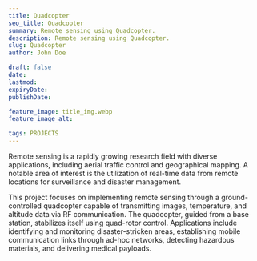 ```yaml
---
title: Quadcopter
seo_title: Quadcopter
summary: Remote sensing using Quadcopter.
description: Remote sensing using Quadcopter.
slug: Quadcopter
author: John Doe

draft: false
date:
lastmod: 
expiryDate: 
publishDate: 

feature_image: title_img.webp
feature_image_alt:

tags: PROJECTS
---
```

Remote sensing is a rapidly growing research field with diverse applications, including aerial traffic control and geographical mapping. A notable area of interest is the utilization of real-time data from remote locations for surveillance and disaster management.

This project focuses on implementing remote sensing through a ground-controlled quadcopter capable of transmitting images, temperature, and altitude data via RF communication. The quadcopter, guided from a base station, stabilizes itself using quad-rotor control. Applications include identifying and monitoring disaster-stricken areas, establishing mobile communication links through ad-hoc networks, detecting hazardous materials, and delivering medical payloads. 